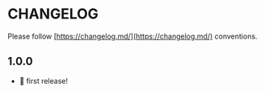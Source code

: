 # CHANGELOG

Please follow [https://changelog.md/](https://changelog.md/) conventions.

## 1.0.0
- 🎉 first release!
